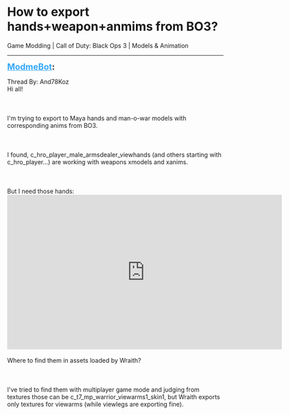 # How to export hands+weapon+anmims from BO3?
Game Modding | Call of Duty: Black Ops 3 | Models & Animation

---
<strong style="font-size: 1.4em;"><span style="text-decoration: underline;text-decoration-color: #34a7f9;"><span style="color:#34a7f9;">ModmeBot</span></span>:</strong>

<p>Thread By: And78Koz<br />Hi all!<br /><br /><br /><br />I&#39;m trying to export to Maya hands and man-o-war models with corresponding anims from BO3.<br /><br /><br /><br />I found, c_hro_player_male_armsdealer_viewhands (and others starting with c_hro_player...) are working with weapons xmodels and xanims.<br /><br /><br /><br />But I need those hands: <iframe type="text/html" width="640" height="360" src="https://www.youtube.com/embed/6g7cYeuKgEw" frameborder="0"></iframe><br /><br />Where to find them in assets loaded by Wraith?<br /><br /><br /><br />I&#39;ve tried to find them with multiplayer game mode and judging from textures those can be c_t7_mp_warrior_viewarms1_skin1, but Wraith exports only textures for viewarms (while viewlegs are exporting fine).</p>
